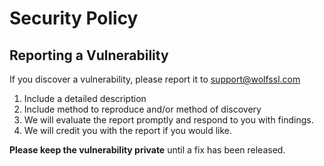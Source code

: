 # Security Policy

## Reporting a Vulnerability

If you discover a vulnerability, please report it to support@wolfssl.com

 1. Include a detailed description
 2. Include method to reproduce and/or method of discovery
 3. We will evaluate the report promptly and respond to you with findings.
 4. We will credit you with the report if you would like.

**Please keep the vulnerability private** until a fix has been released.
